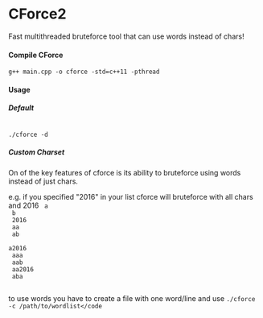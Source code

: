 # CForce2
Fast multithreaded bruteforce tool that can use words instead of chars!

#### Compile CForce
<code>g++ main.cpp -o cforce -std=c++11 -pthread</code>

#### Usage

##### Default
<code>
./cforce -d 
</code>

##### Custom Charset

On of the key features of cforce is its ability to bruteforce using words instead of just chars. 

e.g.
if you specified "2016" in your list cforce will bruteforce with all chars and 2016
<code>
a<br />
b<br />
2016<br />
aa<br />
ab<br />
a2016<br />
aaa<br />
aab<br />
aa2016<br />
aba<br />
</code>

to use words you have to create a file with one word/line and use
<code>./cforce -c /path/to/wordlist</code
